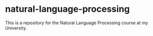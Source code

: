 # natural-language-processing
This is a repository for the Natural Language Processing course at my University.  
